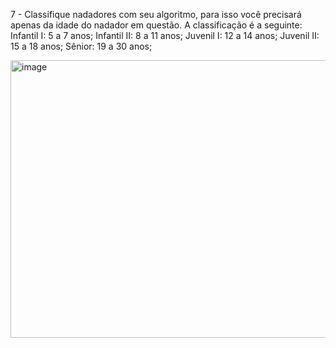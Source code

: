 7 - Classifique nadadores com seu algoritmo, para isso você
precisará apenas da idade do nadador em questão. A
classificação é a seguinte:
Infantil I: 5 a 7 anos;
Infantil II: 8 a 11 anos;
Juvenil I: 12 a 14 anos;
Juvenil II: 15 a 18 anos;
Sênior: 19 a 30 anos;

<img width="1141" height="444" alt="image" src="https://github.com/user-attachments/assets/822ca662-fdcb-4107-a9f1-4acc1d88decc" />
